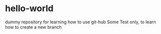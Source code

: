 # hello-world
dummy repository for learning how to use git-hub
Some Test only, to learn how to create a new branch
